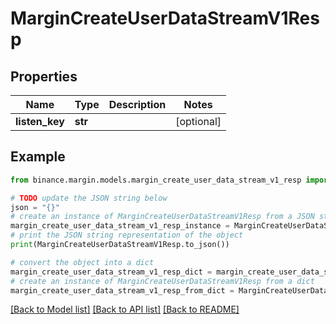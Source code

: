 # MarginCreateUserDataStreamV1Resp


## Properties

Name | Type | Description | Notes
------------ | ------------- | ------------- | -------------
**listen_key** | **str** |  | [optional] 

## Example

```python
from binance.margin.models.margin_create_user_data_stream_v1_resp import MarginCreateUserDataStreamV1Resp

# TODO update the JSON string below
json = "{}"
# create an instance of MarginCreateUserDataStreamV1Resp from a JSON string
margin_create_user_data_stream_v1_resp_instance = MarginCreateUserDataStreamV1Resp.from_json(json)
# print the JSON string representation of the object
print(MarginCreateUserDataStreamV1Resp.to_json())

# convert the object into a dict
margin_create_user_data_stream_v1_resp_dict = margin_create_user_data_stream_v1_resp_instance.to_dict()
# create an instance of MarginCreateUserDataStreamV1Resp from a dict
margin_create_user_data_stream_v1_resp_from_dict = MarginCreateUserDataStreamV1Resp.from_dict(margin_create_user_data_stream_v1_resp_dict)
```
[[Back to Model list]](../README.md#documentation-for-models) [[Back to API list]](../README.md#documentation-for-api-endpoints) [[Back to README]](../README.md)


